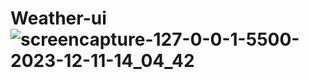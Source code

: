 # Weather-ui![screencapture-127-0-0-1-5500-2023-12-11-14_04_42](https://github.com/Rahil220/Weather-ui/assets/128123047/cbc0c6da-3c0c-4f4b-9088-8ad3a855da53)
